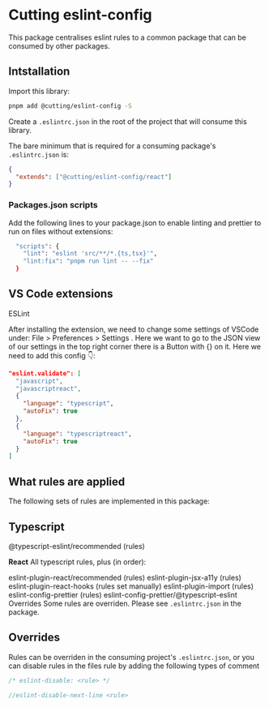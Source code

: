 # Cutting eslint-config

This package centralises eslint rules to a common package that can be consumed by other packages.

## Intstallation

Import this library:

```bash
pnpm add @cutting/eslint-config -S
```

Create a `.eslintrc.json` in the root of the project that will consume this library.

The bare minimum that is required for a consuming package's `.eslintrc.json` is:

```json
{
  "extends": ["@cutting/eslint-config/react"]
}
```

### Packages.json scripts

Add the following lines to your package.json to enable linting and prettier to run on files without extensions:

```bash
  "scripts": {
    "lint": "eslint 'src/**/*.{ts,tsx}'",
    "lint:fix": "pnpm run lint -- --fix"
  }
```

## VS Code extensions

ESLint

After installing the extension, we need to change some settings of VSCode under: File > Preferences > Settings . Here we want to go to the JSON view of our settings in the top right corner there is a Button with {} on it. Here we need to add this config 👇:

```json
"eslint.validate": [
  "javascript",
  "javascriptreact",
  {
    "language": "typescript",
    "autoFix": true
  },
  {
    "language": "typescriptreact",
    "autoFix": true
  }
]
```
## What rules are applied

The following sets of rules are implemented in this package:

## Typescript

@typescript-eslint/recommended (rules)

**React**
All typescript rules, plus (in order):

eslint-plugin-react/recommended (rules)
eslint-plugin-jsx-a11y (rules)
eslint-plugin-react-hooks (rules set manually)
eslint-plugin-import (rules)
eslint-config-prettier (rules)
eslint-config-prettier/@typescript-eslint
Overrides
Some rules are overriden. Please see `.eslintrc.json` in the package.

## Overrides

Rules can be overriden in the consuming project's `.eslintrc.json`, or you can disable rules in the files rule by adding the following types of comment

```javascript
/* eslint-disable: <rule> */

//eslint-disable-next-line <rule>
```
